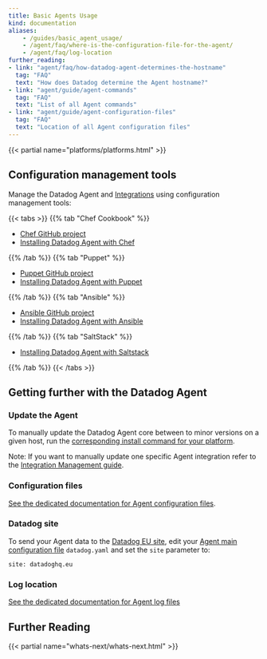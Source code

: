 ```yaml
---
title: Basic Agents Usage
kind: documentation
aliases:
    - /guides/basic_agent_usage/
    - /agent/faq/where-is-the-configuration-file-for-the-agent/
    - /agent/faq/log-location
further_reading:
- link: "agent/faq/how-datadog-agent-determines-the-hostname"
  tag: "FAQ"
  text: "How does Datadog determine the Agent hostname?"
- link: "agent/guide/agent-commands"
  tag: "FAQ"
  text: "List of all Agent commands"
- link: "agent/guide/agent-configuration-files"
  tag: "FAQ"
  text: "Location of all Agent configuration files"
---
```


{{< partial name="platforms/platforms.html" >}}

## Configuration management tools

Manage the Datadog Agent and [Integrations][1] using configuration management tools:

{{< tabs >}}
{{% tab "Chef Cookbook" %}}

* [Chef GitHub project][1]
* [Installing Datadog Agent with Chef][2]


[1]: https://github.com/DataDog/chef-datadog
[2]: https://app.datadoghq.com/account/settings#integrations/chef
{{% /tab %}}
{{% tab "Puppet" %}}

* [Puppet GitHub project][1]
* [Installing Datadog Agent with Puppet][2]


[1]: https://github.com/DataDog/puppet-datadog-agent
[2]: https://app.datadoghq.com/account/settings#integrations/puppet
{{% /tab %}}
{{% tab "Ansible" %}}

* [Ansible GitHub project][1]
* [Installing Datadog Agent with Ansible][2]


[1]: https://github.com/DataDog/ansible-datadog
[2]: https://app.datadoghq.com/account/settings#agent/ansible
{{% /tab %}}
{{% tab "SaltStack" %}}

* [Installing Datadog Agent with Saltstack][1]


[1]: https://github.com/DataDog/datadog-formula
{{% /tab %}}
{{< /tabs >}}

## Getting further with the Datadog Agent

### Update the Agent

To manually update the Datadog Agent core between to minor versions on a given host, run the [corresponding install command for your platform][2].

Note: If you want to manually update one specific Agent integration refer to the [Integration Management guide][3].

### Configuration files

[See the dedicated documentation for Agent configuration files][4].

### Datadog site

To send your Agent data to the [Datadog EU site][5], edit your [Agent main configuration file][6] `datadog.yaml` and set the `site` parameter to:

`site: datadoghq.eu`

### Log location

[See the dedicated documentation for Agent log files][7]

## Further Reading

{{< partial name="whats-next/whats-next.html" >}}

[1]: /integrations
[2]: https://app.datadoghq.com/account/settings#agent
[3]: /agent/guide/integration-management
[4]: /agent/guide/agent-configuration-files
[5]: https://app.datadoghq.eu
[6]: /agent/guide/agent-configuration-files/?tab=agentv6#agent-main-configuration-file
[7]: /agent/guide/agent-log-files
